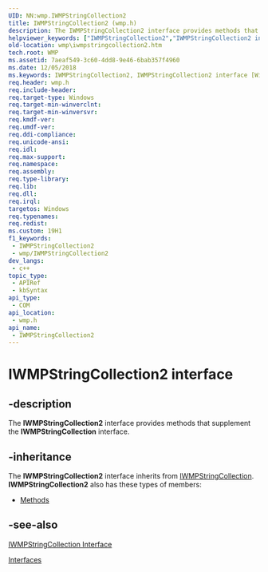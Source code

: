```yaml
---
UID: NN:wmp.IWMPStringCollection2
title: IWMPStringCollection2 (wmp.h)
description: The IWMPStringCollection2 interface provides methods that supplement the IWMPStringCollection interface.
helpviewer_keywords: ["IWMPStringCollection2","IWMPStringCollection2 interface [Windows Media Player]","IWMPStringCollection2 interface [Windows Media Player]","described","IWMPStringCollection2Interface","wmp.iwmpstringcollection2","wmp/IWMPStringCollection2"]
old-location: wmp\iwmpstringcollection2.htm
tech.root: WMP
ms.assetid: 7aeaf549-3c60-4dd8-9e46-6bab357f4960
ms.date: 12/05/2018
ms.keywords: IWMPStringCollection2, IWMPStringCollection2 interface [Windows Media Player], IWMPStringCollection2 interface [Windows Media Player],described, IWMPStringCollection2Interface, wmp.iwmpstringcollection2, wmp/IWMPStringCollection2
req.header: wmp.h
req.include-header: 
req.target-type: Windows
req.target-min-winverclnt: 
req.target-min-winversvr: 
req.kmdf-ver: 
req.umdf-ver: 
req.ddi-compliance: 
req.unicode-ansi: 
req.idl: 
req.max-support: 
req.namespace: 
req.assembly: 
req.type-library: 
req.lib: 
req.dll: 
req.irql: 
targetos: Windows
req.typenames: 
req.redist: 
ms.custom: 19H1
f1_keywords:
 - IWMPStringCollection2
 - wmp/IWMPStringCollection2
dev_langs:
 - c++
topic_type:
 - APIRef
 - kbSyntax
api_type:
 - COM
api_location:
 - wmp.h
api_name:
 - IWMPStringCollection2
---
```


# IWMPStringCollection2 interface


## -description

The <b>IWMPStringCollection2</b> interface provides methods that supplement the <b>IWMPStringCollection</b> interface.

## -inheritance

The <b>IWMPStringCollection2</b> interface inherits from <a href="/windows/desktop/api/wmp/nn-wmp-iwmpstringcollection">IWMPStringCollection</a>. <b>IWMPStringCollection2</b> also has these types of members:
<ul>
<li><a href="https://docs.microsoft.com/">Methods</a></li>
</ul>

## -see-also

<a href="/windows/desktop/api/wmp/nn-wmp-iwmpstringcollection">IWMPStringCollection Interface</a>



<a href="/windows/desktop/WMP/interfaces">Interfaces</a>
